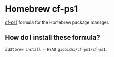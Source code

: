 # Homebrew cf-ps1

[cf-ps1](https://github.com/mdan16/cf-ps1) formula for the Homebrew package manager.

## How do I install these formula?

Just `brew install --HEAD gidoichi/cf-ps1/cf-ps1`.
